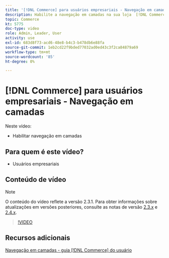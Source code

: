 ```yaml
---
title: '[!DNL Commerce] para usuários empresariais - Navegação em camadas'
description: Habilite a navegação em camadas na sua loja  [!DNL Commerce] para que os clientes possam encontrar produtos fácil e rapidamente.
topic: Commerce
kt: 5775
doc-type: video
role: Admin, Leader, User
activity: use
exl-id: 683d8f73-acd6-48e8-b4c3-b478db6e88fa
source-git-commit: 1eb2cd22f9bded77032ad0ed43c3f2ca84879a69
workflow-type: tm+mt
source-wordcount: '85'
ht-degree: 0%

---
```


# [!DNL Commerce] para usuários empresariais - Navegação em camadas

Neste vídeo:

- Habilitar navegação em camadas

## Para quem é este vídeo?

- Usuários empresariais

## Conteúdo de vídeo

>[!NOTE]
>
>O conteúdo do vídeo reflete a versão 2.3.1. Para obter informações sobre atualizações em versões posteriores, consulte as notas de versão [ 2.3.x](https://devdocs.magento.com/guides/v2.3/release-notes/bk-release-notes.html) e [2.4.x](https://devdocs.magento.com/guides/v2.4/release-notes/bk-release-notes.html).

>[!VIDEO](https://video.tv.adobe.com/v/36186?quality=12&learn=on)

## Recursos adicionais

[Navegação em camadas - guia  [!DNL Commerce] do usuário](https://docs.magento.com/user-guide/catalog/navigation-layered.html)
